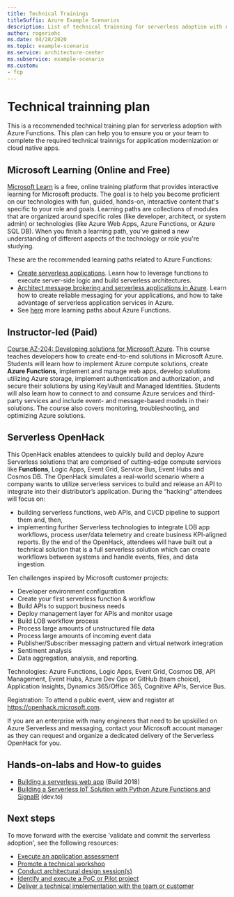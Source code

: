 ```yaml
---
title: Technical Trainings
titleSuffix: Azure Example Scenarios
description: List of technical trainning for serverless adoption with Azure Functions
author: rogeriohc
ms.date: 04/28/2020
ms.topic: example-scenario
ms.service: architecture-center
ms.subservice: example-scenario
ms.custom:
- fcp
---
```

# Technical trainning plan
This is a recommended technical training plan for serverless adoption with Azure Functions. This plan can help you to ensure you or  your team to complete the required technical trainnigs for application modernization or cloud native apps.

## Microsoft Learning (Online and Free)
[Microsoft Learn](https://docs.microsoft.com/learn/) is a free, online training platform that provides interactive learning for Microsoft products. The goal is to help you become proficient on our technologies with fun, guided, hands-on, interactive content that's specific to your role and goals. Learning paths are collections of modules that are organized around specific roles (like developer, architect, or system admin) or technologies (like Azure Web Apps, Azure Functions, or Azure SQL DB). When you finish a learning path, you've gained a new understanding of different aspects of the technology or role you're studying. 

These are the recommended learning paths related to Azure Functions:
- [Create serverless applications](https://docs.microsoft.com/learn/paths/create-serverless-applications/). Learn how to leverage functions to execute server-side logic and build serverless architectures.
- [Architect message brokering and serverless applications in Azure](https://docs.microsoft.com/learn/paths/architect-messaging-serverless/). Learn how to create reliable messaging for your applications, and how to take advantage of serverless application services in Azure.
- See [here](https://docs.microsoft.com/learn/browse/?products=azure-functions) more learning paths about Azure Functions.

## Instructor-led (Paid)
[Course AZ-204: Developing solutions for Microsoft Azure](https://docs.microsoft.com/learn/certifications/courses/az-204t00). This course teaches developers how to create end-to-end solutions in Microsoft Azure. Students will learn how to implement Azure compute solutions, create **Azure Functions**, implement and manage web apps, develop solutions utilizing Azure storage, implement authentication and authorization, and secure their solutions by using KeyVault and Managed Identities. Students will also learn how to connect to and consume Azure services and third-party services and include event- and message-based models in their solutions. The course also covers monitoring, troubleshooting, and optimizing Azure solutions.

## Serverless OpenHack
This OpenHack enables attendees to quickly build and deploy Azure Serverless solutions that are comprised of cutting-edge compute services like **Functions**, Logic Apps, Event Grid, Service Bus, Event Hubs and Cosmos DB. The OpenHack simulates a real-world scenario where a company wants to utilize serverless services to build and release an API to integrate into their distributor’s application. During the “hacking” attendees will focus on:
- building serverless functions, web APIs, and CI/CD pipeline to support them and, then, 
- implementing further Serverless technologies to integrate LOB app workflows, process user/data telemetry and create business KPI-aligned reports. By the end of the OpenHack, attendees will have built out a technical solution that is a full serverless solution which can create workflows between systems and handle events, files, and data ingestion.

Ten challenges inspired by Microsoft customer projects: 
- Developer environment configuration
- Create your first serverless function & workflow
- Build APIs to support business needs
- Deploy management layer for APIs and monitor usage
- Build LOB workflow process
- Process large amounts of unstructured file data
- Process large amounts of incoming event data
- Publisher/Subscriber messaging pattern and virtual network integration 
- Sentiment analysis
- Data aggregation, analysis, and reporting.

Technologies: Azure Functions, Logic Apps, Event Grid, Cosmos DB, API Management, Event Hubs, Azure Dev Ops or GitHub (team choice), Application Insights, Dynamics 365/Office 365, Cognitive APIs, Service Bus.

Registration: To attend a public event, view and register at https://openhack.microsoft.com.

If you are an enterprise with many engineers that need to be upskilled on Azure Serverless and messaging, contact your Microsoft account manager as they can request and organize a dedicated delivery of the Serverless OpenHack for you.

## Hands-on-labs and How-to guides
- [Building a serverless web app](https://docs.microsoft.com/labs/build2018/serverlesswebapp/) (Build 2018)
- [Building a Serverless IoT Solution with Python Azure Functions and SignalR](https://dev.to/azure/building-a-serverless-iot-solution-with-python-azure-functions-and-signalr-4ljp) (dev.to)

## Next steps

To move forward with the exercise 'validate and commit the serverless adoption', see the following resources:

- [Execute an application assessment](./application-assessment.md)
- [Promote a technical workshop](./technical-workshops.md)
- [Conduct architectural design session(s)](./ads.md)
- [Identify and execute a PoC or Pilot project](./poc-pilot.md)
- [Deliver a technical implementation with the team or customer](./code-with.md)
